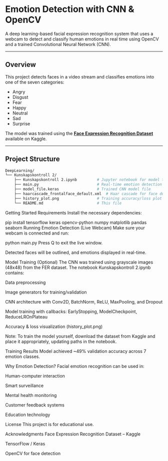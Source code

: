 # Emotion Detection with CNN & OpenCV

A deep learning-based facial expression recognition system that uses a webcam to detect and classify human emotions in real time using OpenCV and a trained Convolutional Neural Network (CNN).

---

## Overview

This project detects faces in a video stream and classifies emotions into one of the seven categories:
- Angry
- Disgust
- Fear
- Happy
- Neutral
- Sad
- Surprise

The model was trained using the **[Face Expression Recognition Dataset](https://www.kaggle.com/jonathanoheix/face-expression-recognition-dataset)** available on Kaggle.

---

## Project Structure

```bash
DeepLearning/
└── Kunskapskontroll 2/
    ├── Kunskapskontroll 2.ipynb         # Jupyter notebook for model training
    ├── main.py                          # Real-time emotion detection script
    ├── model_file.keras                 # Trained CNN model file
    ├── haarcascade_frontalface_default.xml  # Haar cascade for face detection
    ├── history_plot.png                 # Training accuracy/loss plot
    └── README.md                        # This file
```

Getting Started
Requirements
Install the necessary dependencies:

pip install tensorflow keras opencv-python numpy matplotlib pandas seaborn
Running Emotion Detection (Live Webcam)
Make sure your webcam is connected and run:

python main.py
Press Q to exit the live window.

Detected faces will be outlined, and emotions displayed in real-time.

Model Training (Optional)
The CNN was trained using grayscale images (48x48) from the FER dataset. The notebook Kunskapskontroll 2.ipynb contains:

Data preprocessing

Image generators for training/validation

CNN architecture with Conv2D, BatchNorm, ReLU, MaxPooling, and Dropout

Model training with callbacks: EarlyStopping, ModelCheckpoint, ReduceLROnPlateau

Accuracy & loss visualization (history_plot.png)

Note: To train the model yourself, download the dataset from Kaggle and place it appropriately, updating paths in the notebook.

Training Results
Model achieved ~49% validation accuracy across 7 emotion classes.



Why Emotion Detection?
Facial emotion recognition can be used in:

Human-computer interaction

Smart surveillance

Mental health monitoring

Customer feedback systems

Education technology

License
This project is for educational use.

Acknowledgments
Face Expression Recognition Dataset – Kaggle

TensorFlow / Keras

OpenCV for face detection
